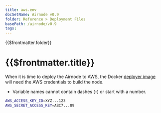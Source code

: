 ```yaml
---
title: aws.env
docSetName: Airnode v0.9
folder: Reference > Deployment Files
basePath: /airnode/v0.9
tags:
---
```


<TitleSpan>{{$frontmatter.folder}}</TitleSpan>

# {{$frontmatter.title}}

<VersionWarning/>

When it is time to deploy the Airnode to AWS, the Docker
[deployer image](../../grp-providers/docker/deployer-image.md) will need the AWS
credentials to build the node.

- Variable names cannot contain dashes (-) or start with a number.

```bash
AWS_ACCESS_KEY_ID=XYZ...123
AWS_SECRET_ACCESS_KEY=ABC7...89
```
